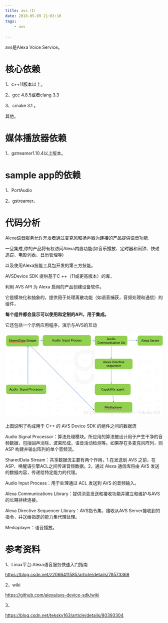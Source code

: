 ```yaml
---
title: avs（1）
date: 2018-05-09 21:03:10
tags:
	- avs

---
```




avs是Alexa Voice Service。



# 核心依赖

1、c++11版本以上。

2、gcc 4.8.5或者clang 3.3

3、cmake 3.1 。

其他。

# 媒体播放器依赖

1、gstreamer1.10.4以上版本。



# sample app的依赖

1、PortAudio

2、gstreamer。



# 代码分析

Alexa语音服务允许开发者通过麦克风和扬声器为连接的产品提供语音功能.

一旦集成,你的产品将有权访问Alexa内置功能(如音乐播放、定时器和闹钟、快递追踪、电影列表、日历管理等)

以及使用Alexa技能工具包开发的第三方技能。

AVSDevice SDK 提供基于C ++（11或更高版本）的库，

利用 AVS API 为 Alexa 启用的产品创建设备软件。

它是模块化和抽象的，提供用于处理离散功能（如语音捕获，音频处理和通信）的组件，

**每个组件都会显示可以使用和定制的API，用于集成。**

它还包括一个示例应用程序，演示与AVS的互动

![img](../images/random_name/20180521155249650)

上图说明了构成用于 C++ 的 AVS Device SDK 的组件之间的数据流

Audio Signal Processor：算法处理模块。所应用的算法被设计用于产生干净的音频数据，包括回声消除，波束形成，语音活动检测等。如果存在多麦克风阵列，则 ASP 构建并输出阵列的单个音频流。

SharedData Stream：共享数据流主要有两个作用，1.在发送到 AVS 之前，在ASP、唤醒语引擎ACL之间传递音频数据。2，通过 Alexa 通信库将由 AVS 发送的数据内容，传递给特定能力的代理。

Audio Input Process：用于处理通过 ACL 发送到 AVS 的音频输入。

Alexa Communications Library：提供消息发送和接收功能并建立和维护与AVS的长期持续连接。

Alexa Directive Sequencer Library：AVS指令集，接收从AVS Server接收到的指令，并送给指定的能力集代理处理。

 Mediaplayer：语音播放。




# 参考资料

1、Linux平台:Alexa语音服务快速入门指南

https://blog.csdn.net/z2066411585/article/details/78573368

2、wiki

https://github.com/alexa/avs-device-sdk/wiki

3、

https://blog.csdn.net/teksky163/article/details/80393304